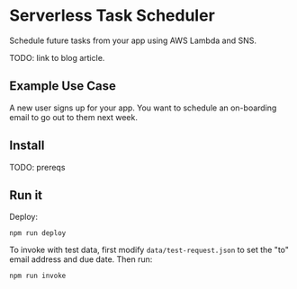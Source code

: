 # Serverless Task Scheduler
Schedule future tasks from your app using AWS Lambda and SNS.

TODO: link to blog article.

## Example Use Case
A new user signs up for your app. You want to schedule an on-boarding email to go out to them next week.

## Install
TODO: prereqs

## Run it
Deploy:

```
npm run deploy
```

To invoke with test data, first modify `data/test-request.json` to set the "to" email address and due date. Then run:

```
npm run invoke
```
